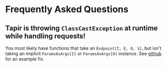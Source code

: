 # Frequently Asked Questions

## Tapir is throwing `ClassCastException` at runtime while handling requests!

You most likely have functions that take an `Endpoint[I, E, O, S]`, but isn't taking an implicit `ParamsAsArgs[I]` or `ParamsAsArgs[O]` instance. See [github](https://github.com/softwaremill/tapir/issues/132#issuecomment-500458354) for an example fix.
